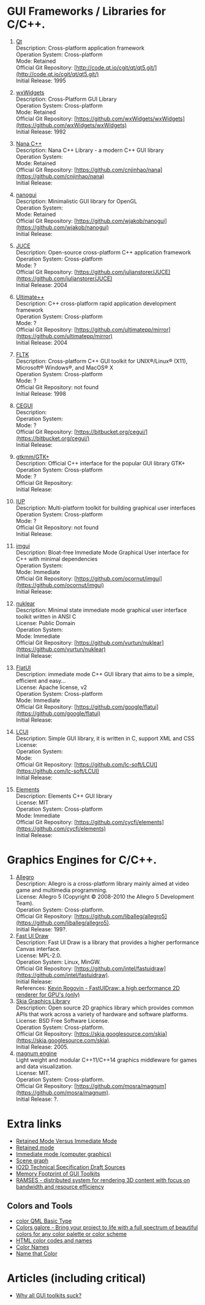 # GUI Frameworks / Libraries for C/C++.

1. [Qt](gt.io)  
  Description: Cross-platform application framework  
  Operation System: Cross-platform  
  Mode: Retained  
  Official Git Repository: [http://code.qt.io/cgit/qt/qt5.git/](http://code.qt.io/cgit/qt/qt5.git/)  
  Initial Release: 1995  

2. [wxWidgets](https://www.wxwidgets.org)  
  Description: Cross-Platform GUI Library  
  Operation System: Cross-platform  
  Mode: Retained  
  Official Git Repository: [https://github.com/wxWidgets/wxWidgets](https://github.com/wxWidgets/wxWidgets)  
  Initial Release: 1992  

3. [Nana C++](http://nanapro.org)  
  Description: Nana C++ Library - a modern C++ GUI library  
  Operation System:  
  Mode: Retained  
  Official Git Repository: [https://github.com/cnjinhao/nana](https://github.com/cnjinhao/nana)  
  Initial Release:  

4. [nanogui](https://github.com/wjakob/nanogui)  
  Description: Minimalistic GUI library for OpenGL  
  Operation System:  
  Mode: Retained  
  Official Git Repository: [https://github.com/wjakob/nanogui](https://github.com/wjakob/nanogui)  
  Initial Release:  

5. [JUCE](https://www.juce.com/)  
  Description: Open-source cross-platform C++ application framework  
  Operation System: Cross-platform  
  Mode: ?  
  Official Git Repository: [https://github.com/julianstorer/JUCE](https://github.com/julianstorer/JUCE)  
  Initial Release: 2004  

6. [Ultimate++](http://ultimatepp.org)  
  Description: C++ cross-platform rapid application development framework  
  Operation System: Cross-platform  
  Mode: ?  
  Official Git Repository: [https://github.com/ultimatepp/mirror](https://github.com/ultimatepp/mirror)  
  Initial Release: 2004  
  
7. [FLTK](http://www.fltk.org/index.php)  
  Description: Cross-platform C++ GUI toolkit for UNIX®/Linux® (X11), Microsoft® Windows®, and MacOS® X  
  Operation System: Cross-platform  
  Mode: ?  
  Official Git Repository: not found  
  Initial Release: 1998  
  
8. [CEGUI](http://cegui.org.uk/)  
  Description:   
  Operation System:   
  Mode: ?  
  Official Git Repository: [https://bitbucket.org/cegui/](https://bitbucket.org/cegui/)  
  Initial Release:  

9. [gtkmm/GTK+](http://www.gtkmm.org)  
  Description: Official C++ interface for the popular GUI library GTK+  
  Operation System: Cross-platform  
  Mode: ?  
  Official Git Repository:  
  Initial Release:  

10. [IUP](http://webserver2.tecgraf.puc-rio.br/iup)  
  Description: Multi-platform toolkit for building graphical user interfaces  
  Operation System: Cross-platform  
  Mode: ?  
  Official Git Repository: not found  
  Initial Release:  

100. [imgui](https://github.com/ocornut/imgui)  
  Description: Bloat-free Immediate Mode Graphical User interface for C++ with minimal dependencies  
  Operation System:  
  Mode: Immediate  
  Official Git Repository: [https://github.com/ocornut/imgui](https://github.com/ocornut/imgui)  
  Initial Release:  
    
100. [nuklear](https://github.com/vurtun/nuklear)  
  Description: Minimal state immediate mode graphical user interface toolkit written in ANSI C  
  License: Public Domain  
  Operation System:  
  Mode: Immediate  
  Official Git Repository: [https://github.com/vurtun/nuklear](https://github.com/vurtun/nuklear)  
  Initial Release:  

100. [FlatUI](https://google.github.io/flatui/index.html)  
  Description: immediate mode C++ GUI library that aims to be a simple, efficient and easy...  
  License: Apache license, v2  
  Operation System: Cross-platform  
  Mode: Immediate  
  Official Git Repository: [https://github.com/google/flatui](https://github.com/google/flatui)  
  Initial Release:  
  
100. [LCUI](https://lcui.org)  
  Description: Simple GUI library, it is written in C, support XML and CSS  
  License:   
  Operation System:  
  Mode:   
  Official Git Repository: [https://github.com/lc-soft/LCUI](https://github.com/lc-soft/LCUI)  
  Initial Release:  

100. [Elements](https://www.cycfi.com/2019/07/photon-micro-gui/)  
  Description: Elements C++ GUI library  
  License: MIT  
  Operation System: Cross-platform  
  Mode: Immediate  
  Official Git Repository: [https://github.com/cycfi/elements](https://github.com/cycfi/elements)  
  Initial Release:  

# Graphics Engines for C/C++.

1. [Allegro](https://liballeg.org)  
  Description: Allegro is a cross-platform library mainly aimed at video game and multimedia programming.  
  License: Allegro 5 (Copyright © 2008-2010 the Allegro 5 Development Team).  
  Operation System: Cross-platform.  
  Official Git Repository: [https://github.com/liballeg/allegro5](https://github.com/liballeg/allegro5).  
  Initial Release: 199?.  
1. [Fast UI Draw](https://github.com/intel/fastuidraw)  
  Description: Fast UI Draw is a library that provides a higher performance Canvas interface.  
  License: MPL-2.0.  
  Operation System: Linux, MinGW.  
  Official Git Repository: [https://github.com/intel/fastuidraw](https://github.com/intel/fastuidraw).  
  Initial Release:  
  References: [Kevin Rogovin - FastUIDraw: a high performance 2D renderer for GPU's (only)](https://www.x.org/wiki/Events/XDC2016/Program/rogovin_fast_ui_draw/)  
1. [Skia Graphics Library](https://skia.org)  
  Description: Open source 2D graphics library which provides common APIs that work across a variety of hardware and software platforms.  
  License: BSD Free Software License.  
  Operation System: Cross-platform.  
  Official Git Repository: [https://skia.googlesource.com/skia](https://skia.googlesource.com/skia).  
  Initial Release: 2005.  
1. [magnum engine](https://magnum.graphics)  
  Light weight and modular C++11/C++14 graphics middleware for games and data visualization.  
  License: MIT.  
  Operation System: Cross-platform.  
  Official Git Repository: [https://github.com/mosra/magnum](https://github.com/mosra/magnum).  
  Initial Release: ?.  

# Extra links    
* [Retained Mode Versus Immediate Mode](https://msdn.microsoft.com/library/windows/desktop/ff684178(v=vs.85).aspx)  
* [Retained mode](https://en.wikipedia.org/wiki/Retained_mode)  
* [Immediate mode (computer graphics)](https://en.wikipedia.org/wiki/Immediate_mode_(computer_graphics))
* [Scene graph](https://en.wikipedia.org/wiki/Scene_graph)
* [IO2D Technical Specification Draft Sources](https://github.com/cpp-io2d/io2dts)
* [Memory Footprint of GUI Toolkits](https://szibele.com/memory-footprint-of-gui-toolkits/)
* [RAMSES - distributed system for rendering 3D content with focus on bandwidth and resource efficiency](https://github.com/genivi/ramses)

## Colors and Tools
* [color QML Basic Type](https://doc.qt.io/qt-5/qml-color.html)
* [Colors galore - Bring your project to life with a full spectrum of beautiful colors for any color palette or color scheme](https://www.shutterstock.com/colors)
* [HTML color codes and names](https://www.computerhope.com/htmcolor.htm)
* [Color Names](https://www.color-hex.com/color-names.html)
* [Name that Color](chir.ag/projects/name-that-color/)

# Articles (including critical)
* [Why all GUI toolkits suck?](http://www.cplusplus.com/forum/lounge/140601/)
